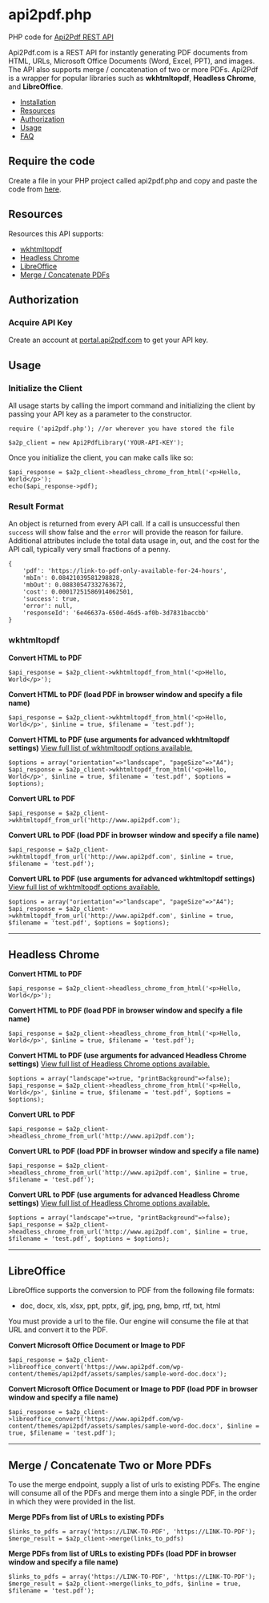 # api2pdf.php
PHP code for [Api2Pdf REST API](https://www.api2pdf.com/documentation) 

Api2Pdf.com is a REST API for instantly generating PDF documents from HTML, URLs, Microsoft Office Documents (Word, Excel, PPT), and images. The API also supports merge / concatenation of two or more PDFs. Api2Pdf is a wrapper for popular libraries such as **wkhtmltopdf**, **Headless Chrome**, and **LibreOffice**.

- [Installation](#installation)
- [Resources](#resources)
- [Authorization](#authorization)
- [Usage](#usage)
- [FAQ](https://www.api2pdf.com/faq)


## <a name="installation"></a>Require the code

Create a file in your PHP project called api2pdf.php and copy and paste the code from [here](https://github.com/Api2Pdf/api2pdf.php/blob/master/api2pdf.php).

## <a name="resources"></a>Resources

Resources this API supports:

- [wkhtmltopdf](#wkhtmltopdf)
- [Headless Chrome](#chrome)
- [LibreOffice](#libreoffice)
- [Merge / Concatenate PDFs](#merge)

## <a name="authorization"></a>Authorization

### Acquire API Key

Create an account at [portal.api2pdf.com](https://portal.api2pdf.com/register) to get your API key.
    
## <a name="#usage"></a>Usage

### Initialize the Client

All usage starts by calling the import command and initializing the client by passing your API key as a parameter to the constructor.

    require ('api2pdf.php'); //or wherever you have stored the file
    
    $a2p_client = new Api2PdfLibrary('YOUR-API-KEY');

Once you initialize the client, you can make calls like so:

    $api_response = $a2p_client->headless_chrome_from_html('<p>Hello, World</p>');
    echo($api_response->pdf);
    
### Result Format

An object is returned from every API call. If a call is unsuccessful then `success` will show false and the `error` will provide the reason for failure. Additional attributes include the total data usage in, out, and the cost for the API call, typically very small fractions of a penny.

    {
	    'pdf': 'https://link-to-pdf-only-available-for-24-hours',
	    'mbIn': 0.08421039581298828,
	    'mbOut': 0.08830547332763672,
	    'cost': 0.00017251586914062501,
	    'success': true,
	    'error': null,
	    'responseId': '6e46637a-650d-46d5-af0b-3d7831baccbb'
    }
    
### <a name="wkhtmltopdf"></a> wkhtmltopdf

**Convert HTML to PDF**

    $api_response = $a2p_client->wkhtmltopdf_from_html('<p>Hello, World</p>');
    
**Convert HTML to PDF (load PDF in browser window and specify a file name)**

    $api_response = $a2p_client->wkhtmltopdf_from_html('<p>Hello, World</p>', $inline = true, $filename = 'test.pdf');
    
**Convert HTML to PDF (use arguments for advanced wkhtmltopdf settings)**
[View full list of wkhtmltopdf options available.](https://www.api2pdf.com/documentation/advanced-options-wkhtmltopdf/)

    $options = array("orientation"=>"landscape", "pageSize"=>"A4");
    $api_response = $a2p_client->wkhtmltopdf_from_html('<p>Hello, World</p>', $inline = true, $filename = 'test.pdf', $options = $options);

**Convert URL to PDF**

    $api_response = $a2p_client->wkhtmltopdf_from_url('http://www.api2pdf.com');
    
**Convert URL to PDF (load PDF in browser window and specify a file name)**

    $api_response = $a2p_client->wkhtmltopdf_from_url('http://www.api2pdf.com', $inline = true, $filename = 'test.pdf');
    
**Convert URL to PDF (use arguments for advanced wkhtmltopdf settings)**
[View full list of wkhtmltopdf options available.](https://www.api2pdf.com/documentation/advanced-options-wkhtmltopdf/)

    $options = array("orientation"=>"landscape", "pageSize"=>"A4");
    $api_response = $a2p_client->wkhtmltopdf_from_url('http://www.api2pdf.com', $inline = true, $filename = 'test.pdf', $options = $options);


---

## <a name="chrome"></a>Headless Chrome

**Convert HTML to PDF**

    $api_response = $a2p_client->headless_chrome_from_html('<p>Hello, World</p>');
    
**Convert HTML to PDF (load PDF in browser window and specify a file name)**

    $api_response = $a2p_client->headless_chrome_from_html('<p>Hello, World</p>', $inline = true, $filename = 'test.pdf');
    
**Convert HTML to PDF (use arguments for advanced Headless Chrome settings)**
[View full list of Headless Chrome options available.](https://www.api2pdf.com/documentation/advanced-options-headless-chrome/)

    $options = array("landscape"=>true, "printBackground"=>false);
    $api_response = $a2p_client->headless_chrome_from_html('<p>Hello, World</p>', $inline = true, $filename = 'test.pdf', $options = $options);

**Convert URL to PDF**

    $api_response = $a2p_client->headless_chrome_from_url('http://www.api2pdf.com');
    
**Convert URL to PDF (load PDF in browser window and specify a file name)**

    $api_response = $a2p_client->headless_chrome_from_url('http://www.api2pdf.com', $inline = true, $filename = 'test.pdf');
    
**Convert URL to PDF (use arguments for advanced Headless Chrome settings)**
[View full list of Headless Chrome options available.](https://www.api2pdf.com/documentation/advanced-options-headless-chrome/)

    $options = array("landscape"=>true, "printBackground"=>false);
    $api_response = $a2p_client->headless_chrome_from_url('http://www.api2pdf.com', $inline = true, $filename = 'test.pdf', $options = $options);
    
---

## <a name="libreoffice"></a>LibreOffice

LibreOffice supports the conversion to PDF from the following file formats:

- doc, docx, xls, xlsx, ppt, pptx, gif, jpg, png, bmp, rtf, txt, html

You must provide a url to the file. Our engine will consume the file at that URL and convert it to the PDF.

**Convert Microsoft Office Document or Image to PDF**

    $api_response = $a2p_client->libreoffice_convert('https://www.api2pdf.com/wp-content/themes/api2pdf/assets/samples/sample-word-doc.docx');
    
**Convert Microsoft Office Document or Image to PDF (load PDF in browser window and specify a file name)**

    $api_response = $a2p_client->libreoffice_convert('https://www.api2pdf.com/wp-content/themes/api2pdf/assets/samples/sample-word-doc.docx', $inline = true, $filename = 'test.pdf');
    
---
    
## <a name="merge"></a>Merge / Concatenate Two or More PDFs

To use the merge endpoint, supply a list of urls to existing PDFs. The engine will consume all of the PDFs and merge them into a single PDF, in the order in which they were provided in the list.

**Merge PDFs from list of URLs to existing PDFs**

    $links_to_pdfs = array('https://LINK-TO-PDF', 'https://LINK-TO-PDF');
    $merge_result = $a2p_client->merge(links_to_pdfs)

**Merge PDFs from list of URLs to existing PDFs (load PDF in browser window and specify a file name)**

    $links_to_pdfs = array('https://LINK-TO-PDF', 'https://LINK-TO-PDF');
    $merge_result = $a2p_client->merge(links_to_pdfs, $inline = true, $filename = 'test.pdf');
    
